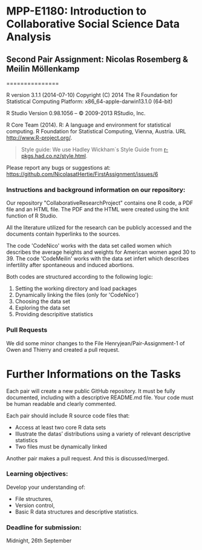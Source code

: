 # MPP-E1180: Introduction to Collaborative Social Science Data Analysis

## Second Pair Assignment: Nicolas Rosemberg & Meilin Möllenkamp

===============

R version 3.1.1 (2014-07-10)
Copyright (C) 2014 The R Foundation for Statistical Computing
Platform: x86_64-apple-darwin13.1.0 (64-bit)

R Studio Version 0.98.1056 – © 2009-2013 RStudio, Inc.

R Core Team (2014). R: A language and environment for
  statistical computing. R Foundation for Statistical
  Computing, Vienna, Austria. URL http://www.R-project.org/.
  
> Style guide: We use Hadley Wickham´s Style Guide from [r-pkgs.had.co.nz/style.html](http://r-pkgs.had.co.nz/style.html).

Please report any bugs or suggestions at: https://github.com/NicolasatHertie/FirstAssignment/issues/6

### Instructions and background information on our repository:
Our repository "CollaborativeResearchProject" contains one R code, a PDF file and an HTML file. The PDF and the HTML were created using the knit function of R Studio. 

All the literature utilized for the research can be publicly accessed and the documents contain hyperlinks to the sources. 

The code 'CodeNico' works with the data set called women which describes the average heights and weights for American women aged 30 to 39. The code 'CodeMeilin' works with the data set infert which describes infertility after spontaneous and induced abortions.

Both codes are structured according to the following logic:

1. Setting the working directory and load packages
2. Dynamically linking the files (only for 'CodeNico')
3. Choosing the data set
4. Exploring the data set
5. Providing descripitive statistics

### Pull Requests

We did some minor changes to the File Henryjean/Pair-Assignment-1 of Owen and Thierry and created a pull request.


# Further Informations on the Tasks

Each pair will create a new public GitHub repository. It must be fully documented, 
including with a descriptive README.md file. Your code must be human readable and 
clearly commented.

Each pair should include R source code files that:
+ Access at least two core R data sets
+ Illustrate the datas’ distributions using a variety of relevant
descriptive statistics
+ Two files must be dynamically linked

Another pair makes a pull request. And this is discussed/merged.

### Learning objectives: 
Develop your understanding of: 
+ File structures,
+ Version control,
+ Basic R data structures and descriptive statistics.

### Deadline for submission:
Midnight, 26th September




